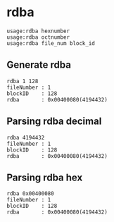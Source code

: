 # rdba

```
usage:rdba hexnumber
usage:rdba octnumber
usage:rdba file_num block_id
```

## Generate rdba

```
rdba 1 128
fileNumber : 1
blockID    : 128
rdba       : 0x00400080(4194432)
```

## Parsing rdba decimal

```
rdba 4194432
fileNumber : 1
blockID    : 128
rdba       : 0x00400080(4194432)
```

## Parsing rdba hex

```
rdba 0x00400080
fileNumber : 1
blockID    : 128
rdba       : 0x00400080(4194432)
```
